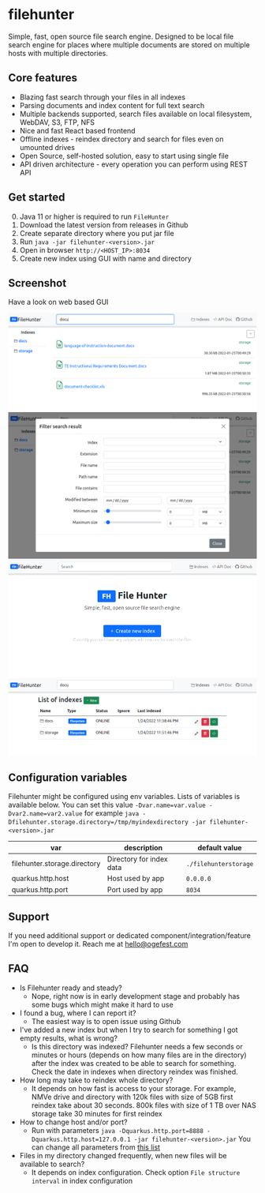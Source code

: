 # filehunter 

Simple, fast, open source file search engine. Designed to be local file search engine for places where multiple documents 
are stored on multiple hosts with multiple directories.

## Core features

- Blazing fast search through your files in all indexes
- Parsing documents and index content for full text search
- Multiple backends supported, search files available on local filesystem, WebDAV, S3, FTP, NFS
- Nice and fast React based frontend
- Offline indexes - reindex directory and search for files even on umounted drives
- Open Source, self-hosted solution, easy to start using single file
- API driven architecture - every operation you can perform using REST API

## Get started
0. Java 11 or higher is required to run `FileHunter`
1. Download the latest version from releases in Github
2. Create separate directory where you put jar file
3. Run `java -jar filehunter-<version>.jar`
4. Open in browser `http://<HOST_IP>:8034`
5. Create new index using GUI with name and directory

## Screenshot

Have a look on web based GUI

![screenshot](imgs/fh_search.png)
![screenshot](imgs/fh_filters.png)
![screenshot](imgs/fh_startup.png)
![screenshot](imgs/fh_indexes.png)



## Configuration variables
Filehunter might be configured using env variables. Lists of variables is available below. 
You can set this value `-Dvar.name=var.value -Dvar2.name=var2.value` for example 
`java -Dfilehunter.storage.directory=/tmp/myindexdirectory -jar filehunter-<version>.jar`


| var | description | default value|
|-----|-------------|---------------|
| filehunter.storage.directory | Directory for index data | `./filehunterstorage` |
| quarkus.http.host | Host used by app | `0.0.0.0` |
| quarkus.http.port | Port used by app | `8034` |


## Support

If you need additional support or dedicated component/integration/feature I'm open to develop
it. Reach me at hello@ogefest.com

## FAQ
- Is Filehunter ready and steady?
  - Nope, right now is in early development stage and probably has some bugs which might make it hard to use
- I found a bug, where I can report it?
  - The easiest way is to open issue using Github
- I've added a new index but when I try to search for something I got empty results, what is wrong?
  - Is this directory was indexed? Filehunter needs a few seconds or minutes or hours (depends on how many files are in the directory) after the index was created to be able to search for something. Check the date in indexes when directory reindex was finished.
- How long may take to reindex whole directory?
  - It depends on how fast is access to your storage. For example, NMVe drive and directory with 120k files with size of 5GB first reindex take about 30 seconds. 800k files with size of 1 TB over NAS storage take 30 minutes for first reindex
- How to change host and/or port?
  - Run with parameters `java -Dquarkus.http.port=8888 -Dquarkus.http.host=127.0.0.1 -jar filehunter-<version>.jar` You can change all parameters from [this list](https://quarkus.io/guides/all-config)
- Files in my directory changed frequently, when new files will be available to search?
  - It depends on index configuration. Check option `File structure interval` in index configuration

